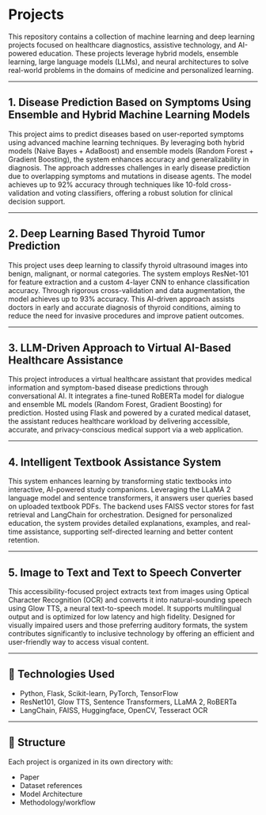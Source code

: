 # Projects

This repository contains a collection of machine learning and deep learning projects focused on healthcare diagnostics, assistive technology, and AI-powered education. These projects leverage hybrid models, ensemble learning, large language models (LLMs), and neural architectures to solve real-world problems in the domains of medicine and personalized learning.

---

## 1. Disease Prediction Based on Symptoms Using Ensemble and Hybrid Machine Learning Models

This project aims to predict diseases based on user-reported symptoms using advanced machine learning techniques. By leveraging both hybrid models (Naive Bayes + AdaBoost) and ensemble models (Random Forest + Gradient Boosting), the system enhances accuracy and generalizability in diagnosis. The approach addresses challenges in early disease prediction due to overlapping symptoms and mutations in disease agents. The model achieves up to 92% accuracy through techniques like 10-fold cross-validation and voting classifiers, offering a robust solution for clinical decision support.

---

## 2. Deep Learning Based Thyroid Tumor Prediction

This project uses deep learning to classify thyroid ultrasound images into benign, malignant, or normal categories. The system employs ResNet-101 for feature extraction and a custom 4-layer CNN to enhance classification accuracy. Through rigorous cross-validation and data augmentation, the model achieves up to 93% accuracy. This AI-driven approach assists doctors in early and accurate diagnosis of thyroid conditions, aiming to reduce the need for invasive procedures and improve patient outcomes.

---

## 3. LLM-Driven Approach to Virtual AI-Based Healthcare Assistance

This project introduces a virtual healthcare assistant that provides medical information and symptom-based disease predictions through conversational AI. It integrates a fine-tuned RoBERTa model for dialogue and ensemble ML models (Random Forest, Gradient Boosting) for prediction. Hosted using Flask and powered by a curated medical dataset, the assistant reduces healthcare workload by delivering accessible, accurate, and privacy-conscious medical support via a web application.

---

## 4. Intelligent Textbook Assistance System

This system enhances learning by transforming static textbooks into interactive, AI-powered study companions. Leveraging the LLaMA 2 language model and sentence transformers, it answers user queries based on uploaded textbook PDFs. The backend uses FAISS vector stores for fast retrieval and LangChain for orchestration. Designed for personalized education, the system provides detailed explanations, examples, and real-time assistance, supporting self-directed learning and better content retention.

---

## 5. Image to Text and Text to Speech Converter

This accessibility-focused project extracts text from images using Optical Character Recognition (OCR) and converts it into natural-sounding speech using Glow TTS, a neural text-to-speech model. It supports multilingual output and is optimized for low latency and high fidelity. Designed for visually impaired users and those preferring auditory formats, the system contributes significantly to inclusive technology by offering an efficient and user-friendly way to access visual content.

---

## 🚀 Technologies Used

- Python, Flask, Scikit-learn, PyTorch, TensorFlow
- ResNet101, Glow TTS, Sentence Transformers, LLaMA 2, RoBERTa
- LangChain, FAISS, Huggingface, OpenCV, Tesseract OCR

---

## 📂 Structure

Each project is organized in its own directory with:
- Paper
- Dataset references
- Model Architecture
- Methodology/workflow


